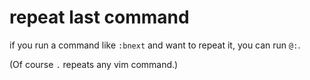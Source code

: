 # repeat last command

if you run a command like `:bnext` and want to repeat it, you can run `@:`.

(Of course `.` repeats any vim command.)

